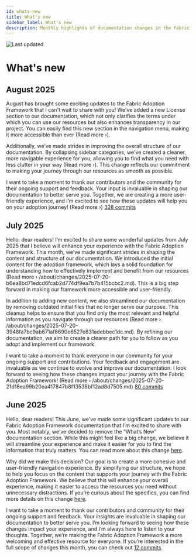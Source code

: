 ```yaml
---
id: whats-new
title: What's new
sidebar_label: What's new
description: Monthly highlights of documentation changes in the Fabric Adoption Framework.
---
```


![Last updated](https://img.shields.io/badge/last%20updated-"2025--08--08-brightgreen)

# What's new

## August 2025

August has brought some exciting updates to the Fabric Adoption Framework that I can't wait to share with you! We've added a new License section to our documentation, which not only clarifies the terms under which you can use our resources but also enhances transparency in our project. You can easily find this new section in the navigation menu, making it more accessible than ever (Read more ›). 

Additionally, we’ve made strides in improving the overall structure of our documentation. By collapsing sidebar categories, we've created a cleaner, more navigable experience for you, allowing you to find what you need with less clutter in your way (Read more ›). This change reflects our commitment to making your journey through our resources as smooth as possible. 

I want to take a moment to thank our contributors and the community for their ongoing support and feedback. Your input is invaluable in shaping our documentation to better serve you. Together, we are creating a more user-friendly experience, and I’m excited to see how these updates will help you on your adoption journey! (Read more ›) [328 commits](https://github.com/TheTrustedAdvisor/FabricAdoptionFramework/commits/main?since=2025-08-01&until=2025-08-31)

## July 2025

Hello, dear readers! I’m excited to share some wonderful updates from July 2025 that I believe will enhance your experience with the Fabric Adoption Framework. This month, we’ve made significant strides in shaping the content and structure of our documentation. We introduced the initial content for the adoption framework, which lays a solid foundation for understanding how to effectively implement and benefit from our resources (Read more › /about/changes/2025-07-20-b6ea8bd71edcd6fcab2d774df9ea7b7b415bcbc2.md). This is a big step forward in making our framework more accessible and user-friendly.

In addition to adding new content, we also streamlined our documentation by removing outdated initial files that no longer serve our purpose. This cleanup helps to ensure that you find only the most relevant and helpful information as you navigate through our resources (Read more › /about/changes/2025-07-20-3948fa7bc9ab671af8690e6527e831adebbec1dc.md). By refining our documentation, we aim to create a clearer path for you to follow as you adopt and implement our framework.

I want to take a moment to thank everyone in our community for your ongoing support and contributions. Your feedback and engagement are invaluable as we continue to evolve and improve our documentation. I look forward to seeing how these changes impact your journey with the Fabric Adoption Framework! (Read more › /about/changes/2025-07-20-21d18ea99b20ea417847b8f13538bf12ad8d7505.md) [80 commits](https://github.com/TheTrustedAdvisor/FabricAdoptionFramework/commits/main?since=2025-07-01&until=2025-07-31)

## June 2025

Hello, dear readers! This June, we've made some significant updates to our Fabric Adoption Framework documentation that I’m excited to share with you. Most notably, we’ve decided to remove the “What’s New” documentation section. While this might feel like a big change, we believe it will streamline your experience and make it easier for you to find the information that truly matters. You can read more about this change [here](https://fabricadoptionframework.com/about/changes/2025-06-03-5a7d4f72ccbbd73c700b77c1b485216d1e29c0ea.md).

Why did we make this decision? Our goal is to create a more cohesive and user-friendly navigation experience. By simplifying our structure, we hope to help you focus on the content that supports your journey with the Fabric Adoption Framework. We believe that this will enhance your overall experience, making it easier to access the resources you need without unnecessary distractions. If you’re curious about the specifics, you can find more details on this change [here](https://fabricadoptionframework.com/about/changes/2025-06-03-3c8a7680b53803895844a260b5c0e2e3af54af2e.md).

I want to take a moment to thank our contributors and community for their ongoing support and feedback. Your insights are invaluable in shaping our documentation to better serve you. I’m looking forward to seeing how these changes impact your experience, and I’m always here to listen to your thoughts. Together, we’re making the Fabric Adoption Framework a more welcoming and effective resource for everyone. If you’re interested in the full scope of changes this month, you can check out [12 commits](https://github.com/TheTrustedAdvisor/FabricAdoptionFramework/commits/main?since=2025-06-01&until=2025-06-30).
